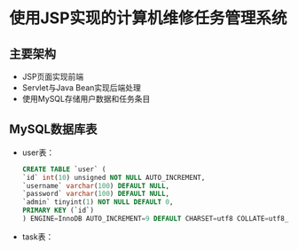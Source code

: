 # 使用JSP实现的计算机维修任务管理系统

## 主要架构
- JSP页面实现前端
- Servlet与Java Bean实现后端处理
- 使用MySQL存储用户数据和任务条目

## MySQL数据库表
- user表：
  ```sql
  CREATE TABLE `user` (
  `id` int(10) unsigned NOT NULL AUTO_INCREMENT,
  `username` varchar(100) DEFAULT NULL,
  `password` varchar(100) DEFAULT NULL,
  `admin` tinyint(1) NOT NULL DEFAULT 0,
  PRIMARY KEY (`id`)
  ) ENGINE=InnoDB AUTO_INCREMENT=9 DEFAULT CHARSET=utf8 COLLATE=utf8_general_ci;
  ```
- task表：
